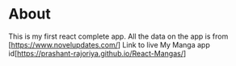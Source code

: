 # About

This is my first react complete app. All the data on the app is from [<https://www.novelupdates.com/>]
Link to live My Manga app id[<https://prashant-rajoriya.github.io/React-Mangas/>]